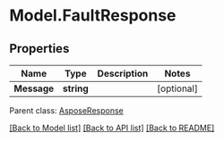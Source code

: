 # Model.FaultResponse
## Properties
Name | Type | Description | Notes
------------ | ------------- | ------------- | -------------
**Message** | **string** |  | [optional] 

 Parent class: [AsposeResponse](AsposeResponse.md)

[[Back to Model list]](README.md#documentation-for-models) [[Back to API list]](README.md#documentation-for-api-endpoints) [[Back to README]](README.md)



